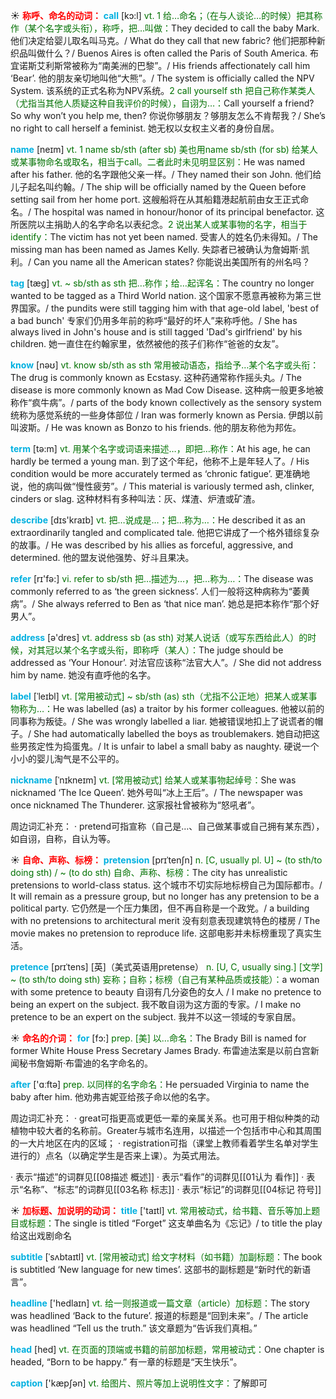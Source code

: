 ☀ <font color="red">**称呼、命名的动词：**</font>
<font color="sky blue">**call**</font> [kɔ:l] 
<font color="rgb(227, 108, 9)">vt. 1 给…命名；（在与人谈论…的时候）把其称作（某个名字或头衔），称呼，把…叫做：</font>They decided to call the baby Mark. 他们决定给婴儿取名叫马克。/ What do they call that new fabric? 他们把那种新织品叫做什么？/ Buenos Aires is often called the Paris of South America. 布宜诺斯艾利斯常被称为“南美洲的巴黎”。/ His friends affectionately call him ‘Bear’. 他的朋友亲切地叫他“大熊”。/ The system is officially called the NPV System. 该系统的正式名称为NPV系统。<font color="rgb(227, 108, 9)">2 call yourself sth 把自己称作某类人（尤指当其他人质疑这种自我评价的时候），自诩为…：</font>Call yourself a friend? So why won’t you help me, then? 你说你够朋友？够朋友怎么不肯帮我？/ She’s no right to call herself a feminist. 她无权以女权主义者的身份自居。

<font color="sky blue">**name**</font> [neɪm] 
<font color="rgb(227, 108, 9)">vt. 1 name sb/sth (after sb) 美也用name sb/sth (for sb) 给某人或某事物命名或取名，相当于call。二者此时未见明显区别：</font>He was named after his father. 他的名字跟他父亲一样。/ They named their son John. 他们给儿子起名叫约翰。/ The ship will be officially named by the Queen before setting sail from her home port. 这艘船将在从其船籍港起航前由女王正式命名。/ The hospital was named in honour/honor of its principal benefactor. 这所医院以主捐助人的名字命名以表纪念。<font color="rgb(227, 108, 9)">2 说出某人或某事物的名字，相当于identify：</font>The victim has not yet been named. 受害人的姓名仍未得知。/ The missing man has been named as James Kelly. 失踪者已被确认为詹姆斯·凯利。/ Can you name all the American states? 你能说出美国所有的州名吗？
           
<font color="sky blue">**tag**</font> [tæg]
<font color="rgb(227, 108, 9)">vt. ~ sb/sth as sth 把…称作；给…起诨名：</font>The country no longer wanted to be tagged as a Third World nation. 这个国家不愿意再被称为第三世界国家。/ the pundits were still tagging him with that age-old label, 'best of a bad bunch' 专家们仍用多年前的称呼“最好的坏人”来称呼他。/ She has always lived in John's house and is still tagged 'Dad's girlfriend' by his children. 她一直住在约翰家里，依然被他的孩子们称作“爸爸的女友”。

<font color="sky blue">**know**</font> [nəʊ] 
<font color="rgb(227, 108, 9)">vt. know sb/sth as sth 常用被动语态，指给予…某个名字或头衔：</font>The drug is commonly known as Ecstasy. 这种药通常称作摇头丸。/ The disease is more commonly known as Mad Cow Disease. 这种病一般更多地被称作“疯牛病”。/ parts of the body known collectively as the sensory system 统称为感觉系统的一些身体部位 / Iran was formerly known as Persia. 伊朗以前叫波斯。/ He was known as Bonzo to his friends. 他的朋友称他为邦佐。

<font color="sky blue">**term**</font> [tə:m] 
<font color="rgb(227, 108, 9)">vt. 用某个名字或词语来描述…，即把…称作：</font>At his age, he can hardly be termed a young man. 到了这个年纪，他称不上是年轻人了。/ His condition would be more accurately termed as ‘chronic fatigue’. 更准确地说，他的病叫做“慢性疲劳”。/ This material is variously termed ash, clinker, cinders or slag. 这种材料有多种叫法：灰、煤渣、炉渣或矿渣。

<font color="sky blue">**describe**</font> [dɪs'kraɪb] 
<font color="rgb(227, 108, 9)">vt. 把…说成是…；把…称为…：</font>He described it as an extraordinarily tangled and complicated tale. 他把它讲成了一个格外错综复杂的故事。/ He was described by his allies as forceful, aggressive, and determined. 他的盟友说他强势、好斗且果决。

<font color="sky blue">**refer**</font> [rɪ'fə:] 
<font color="rgb(227, 108, 9)">vi. refer to sb/sth 把…描述为…，把…称为…：</font>The disease was commonly referred to as ‘the green sickness’. 人们一般将这种病称为“萎黄病”。/ She always referred to Ben as ‘that nice man’. 她总是把本称作“那个好男人”。

<font color="sky blue">**address**</font> [ə'dres] 
<font color="rgb(227, 108, 9)">vt. address sb (as sth) 对某人说话（或写东西给此人）的时候，对其冠以某个名字或头衔，即称呼（某人）：</font>The judge should be addressed as ‘Your Honour’. 对法官应该称“法官大人”。/ She did not address him by name. 她没有直呼他的名字。

<font color="sky blue">**label**</font> [ˈleɪbl]
<font color="rgb(227, 108, 9)">vt. [常用被动式] ~ sb/sth (as) sth（尤指不公正地）把某人或某事物称为…：</font>He was labelled (as) a traitor by his former colleagues. 他被以前的同事称为叛徒。/ She was wrongly labelled a liar. 她被错误地扣上了说谎者的帽子。/ She had automatically labelled the boys as troublemakers. 她自动把这些男孩定性为捣蛋鬼。/ It is unfair to label a small baby as naughty. 硬说一个小小的婴儿淘气是不公平的。

<font color="sky blue">**nickname**</font> [ˈnɪkneɪm]
<font color="rgb(227, 108, 9)">vt. [常用被动式] 给某人或某事物起绰号：</font>She was nicknamed ‘The Ice Queen’. 她外号叫“冰上王后”。/ The newspaper was once nicknamed The Thunderer. 这家报社曾被称为“怒吼者”。

周边词汇补充：
· pretend可指宣称（自己是…、自己做某事或自己拥有某东西），如自诩，自称，自认为等。

☀ <font color="red">**自命、声称、标榜：**</font>
<font color="sky blue">**pretension**</font> [prɪˈtenʃn]
<font color="rgb(227, 108, 9)">n. [C, usually pl. U] ~ (to sth/to doing sth) / ~ (to do sth) 自命、声称、标榜：</font>The city has unrealistic pretensions to world-class status. 这个城市不切实际地标榜自己为国际都市。/ It will remain as a pressure group, but no longer has any pretension to be a political party. 它仍然是一个压力集团，但不再自称是一个政党。/ a building with no pretensions to architectural merit 没有刻意表现建筑特色的楼房 / The movie makes no pretension to reproduce life. 这部电影并未标榜重现了真实生活。
           
<font color="sky blue">**pretence**</font> [prɪˈtens] [英]（美式英语用pretense）
<font color="rgb(227, 108, 9)">n. [U, C, usually sing.] [文学] ~ (to sth/to doing sth) 妄称；自称；标榜（自己有某种品质或技能）：</font>a woman with some pretence to beauty 自诩有几分姿色的女人 / I make no pretence to being an expert on the subject. 我不敢自诩为这方面的专家。/ I make no pretence to be an expert on the subject. 我并不以这一领域的专家自居。

☀ <font color="red">**命名的介词：**</font>
<font color="sky blue">**for**</font> [fɔ:] 
<font color="rgb(227, 108, 9)">prep. [美] 以…命名：</font>The Brady Bill is named for former White House Press Secretary James Brady. 布雷迪法案是以前白宫新闻秘书詹姆斯·布雷迪的名字命名的。

<font color="sky blue">**after**</font> ['ɑːftə] 
<font color="rgb(227, 108, 9)">prep. 以同样的名字命名：</font>He persuaded Virginia to name the baby after him. 他劝弗吉妮亚给孩子命以他的名字。

周边词汇补充：
· great可指更高或更低一辈的亲属关系。也可用于相似种类的动植物中较大者的名称前。Greater与城市名连用，以描述一个包括市中心和其周围的一大片地区在内的区域；
· registration可指（课堂上教师看着学生名单对学生进行的）点名（以确定学生是否来上课）。为英式用法。

· 表示“描述”的词群见[[08描述 概述]]
· 表示“看作”的词群见[[01认为 看作]]
· 表示“名称”、“标志”的词群见[[03名称 标志]]
· 表示“标记”的词群见[[04标记 符号]]

☀ <font color="red">**加标题、加说明的动词：**</font>
<font color="sky blue">**title**</font> ['taɪtl] 
<font color="rgb(227, 108, 9)">vt. 常用被动式，给书籍、音乐等加上题目或标题：</font>The single is titled “Forget” 这支单曲名为《忘记》/ to title the play 给这出戏剧命名
           
<font color="sky blue">**subtitle**</font> [ˈsʌbtaɪtl]
<font color="rgb(227, 108, 9)">vt. [常用被动式] 给文字材料（如书籍）加副标题：</font>The book is subtitled ‘New language for new times’. 这部书的副标题是“新时代的新语言”。

<font color="sky blue">**headline**</font> ['hedlaɪn] 
<font color="rgb(227, 108, 9)">vt. 给一则报道或一篇文章（article）加标题：</font>The story was headlined ‘Back to the future’. 报道的标题是“回到未来”。/ The article was headlined “Tell us the truth.” 该文章题为“告诉我们真相。”

<font color="sky blue">**head**</font> [hed] 
<font color="rgb(227, 108, 9)">vt. 在页面的顶端或书籍的前部加标题，常用被动式：</font>One chapter is headed, “Born to be happy.” 有一章的标题是“天生快乐”。

<font color="sky blue">**caption**</font> ['kæpʃən] 
<font color="rgb(227, 108, 9)">vt. 给图片、照片等加上说明性文字：</font>了解即可

